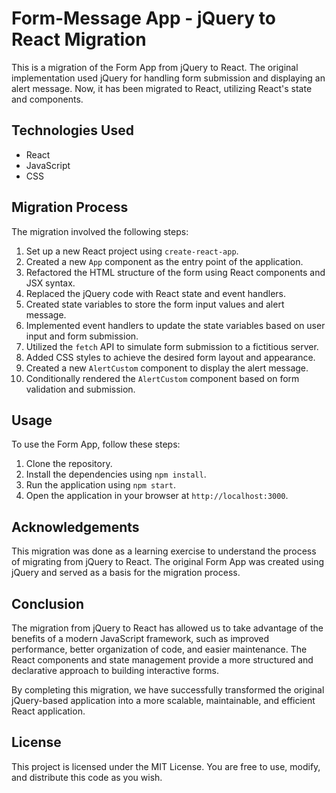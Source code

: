 # Form-Message App - jQuery to React Migration

This is a migration of the Form App from jQuery to React. The original implementation used jQuery for handling form submission and displaying an alert message. Now, it has been migrated to React, utilizing React's state and components.

## Technologies Used

- React
- JavaScript
- CSS

## Migration Process

The migration involved the following steps:

1. Set up a new React project using `create-react-app`.
2. Created a new `App` component as the entry point of the application.
3. Refactored the HTML structure of the form using React components and JSX syntax.
4. Replaced the jQuery code with React state and event handlers.
5. Created state variables to store the form input values and alert message.
6. Implemented event handlers to update the state variables based on user input and form submission.
7. Utilized the `fetch` API to simulate form submission to a fictitious server.
8. Added CSS styles to achieve the desired form layout and appearance.
9. Created a new `AlertCustom` component to display the alert message.
10. Conditionally rendered the `AlertCustom` component based on form validation and submission.

## Usage

To use the Form App, follow these steps:

1. Clone the repository.
2. Install the dependencies using `npm install`.
3. Run the application using `npm start`.
4. Open the application in your browser at `http://localhost:3000`.

## Acknowledgements

This migration was done as a learning exercise to understand the process of migrating from jQuery to React. The original Form App was created using jQuery and served as a basis for the migration process.

## Conclusion

The migration from jQuery to React has allowed us to take advantage of the benefits of a modern JavaScript framework, such as improved performance, better organization of code, and easier maintenance. The React components and state management provide a more structured and declarative approach to building interactive forms.

By completing this migration, we have successfully transformed the original jQuery-based application into a more scalable, maintainable, and efficient React application.

## License

This project is licensed under the MIT License. You are free to use, modify, and distribute this code as you wish.

